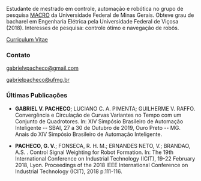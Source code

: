 
Estudante de mestrado em controle, automação e robótica no grupo de pesquisa [MACRO](http://macro.ppgee.ufmg.br/) da Universidade Federal de Minas Gerais. Obteve grau de bacharel em Engenharia Elétrica pela Universidade Federal de Viçosa (2018). Interesses de pesquisa: controle ótimo e navegação de robôs.

[Curriculum Vitae](./CV-pt.pdf)

### Contato
gabrielvpacheco@gmail.com

gabrielpacheco@ufmg.br

### Últimas Publicações
* **GABRIEL V. PACHECO**; LUCIANO C. A. PIMENTA; GUILHERME V. RAFFO. Convergência e Circulação de Curvas Variantes no Tempo com um Conjunto de Quadrotores. In: XIV Simpósio Brasileiro de Automação Inteligente -- SBAI, 27 a 30 de Outubro de 2019, Ouro Preto -- MG. Anais do XIV Simpósio Brasileiro de Automação Inteligente.

* **PACHECO, G. V.**; FONSECA, R. H. M.; ERNANDES NETO, V.; BRANDAO, A.S. . Control Signal Weighting for Robot Formation. In: The 19th International Conference on Industrial Technology (ICIT), 19-22 February 2018, Lyon. Proceedings of the 2018 IEEE International Conference on Industrial Technology (ICIT), 2018 p.111-116.

